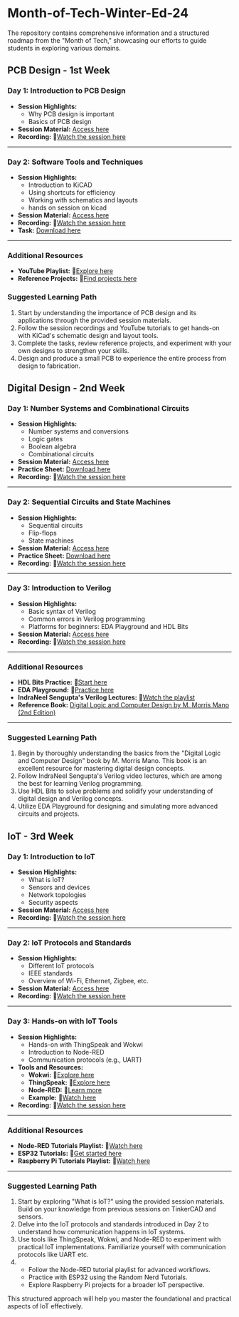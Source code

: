 # Month-of-Tech-Winter-Ed-24
The repository contains comprehensive information and a structured roadmap from the "Month of Tech," showcasing our efforts to guide students in exploring various domains.

## PCB Design - 1st Week

### Day 1: Introduction to PCB Design
- **Session Highlights:**
  - Why PCB design is important
  - Basics of PCB design
- **Session Material:** [Access here](https://github.com/sparkonics/Month-of-Tech-Winter-Ed-24/blob/c6365889776f52ad97e58968a3faf71b996806ef/%231%20PCB%20Design%20Week/PCB_Design_Session_1.pdf)
- **Recording:** 🔗[Watch the session here](https://cciitpatna.sharepoint.com/sites/Sparkonics-24/Shared%20Documents/General/Recordings/Session%20on%20PCB%20Designing-20241209_152010-Meeting%20Recording.mp4?web=1&referrer=Teams.TEAMS-ELECTRON&referrerScenario=MeetingChicletGetLink.view)

---

### Day 2: Software Tools and Techniques
- **Session Highlights:**
  - Introduction to KiCAD
  - Using shortcuts for efficiency
  - Working with schematics and layouts
  - hands on session on kicad
- **Session Material:** [Access here](https://github.com/sparkonics/Month-of-Tech-Winter-Ed-24/blob/c6365889776f52ad97e58968a3faf71b996806ef/%231%20PCB%20Design%20Week/PCB_Design_Session_2.pdf)
- **Recording:** 🔗[Watch the session here](https://cciitpatna.sharepoint.com/sites/Sparkonics-24/_layouts/15/stream.aspx?id=%2Fsites%2FSparkonics%2D24%2FShared%20Documents%2FGeneral%2FRecordings%2FPCB%20Design%20%2D%20day2%2D20241210%5F150418%2DMeeting%20Recording%2Emp4&referrer=StreamWebApp%2EWeb&referrerScenario=AddressBarCopied%2Eview%2E4f1bc59f%2Dd5eb%2D47ce%2Da812%2Dfb3dc1caf292)
- **Task:** [Download here](https://github.com/sparkonics/Month-of-Tech-Winter-Ed-24/blob/c6365889776f52ad97e58968a3faf71b996806ef/%231%20PCB%20Design%20Week/Task_1.pdf)

---

### Additional Resources
- **YouTube Playlist:** 🔗[Explore here](https://youtube.com/playlist?list=PLmzKTn3f9uzE_H06a-EHa8NRX29HCez9Z&si=DIah27OOOuC0VxI5)
- **Reference Projects:** 🔗[Find projects here](https://devbisme.github.io/RepoRecon/?topic=kicad&filter=&sort=pushed:desc)

### Suggested Learning Path
1.  Start by understanding the importance of PCB design and its applications through the provided session materials.
2.  Follow the session recordings and YouTube tutorials to get hands-on with KiCad's schematic design and layout tools.
3.  Complete the tasks, review reference projects, and experiment with your own designs to strengthen your skills.
4.  Design and produce a small PCB to experience the entire process from design to fabrication.

## Digital Design - 2nd Week

### Day 1: Number Systems and Combinational Circuits
- **Session Highlights:**
  - Number systems and conversions
  - Logic gates
  - Boolean algebra
  - Combinational circuits
- **Session Material:** [Access here](https://github.com/sparkonics/Month-of-Tech-Winter-Ed-24/blob/c6365889776f52ad97e58968a3faf71b996806ef/%232%20Digital%20Design%20Week/Digital_Design_Day_1.pdf)
- **Practice Sheet:** [Download here](https://github.com/sparkonics/Month-of-Tech-Winter-Ed-24/blob/c6365889776f52ad97e58968a3faf71b996806ef/%232%20Digital%20Design%20Week/Practice_Sheet_Day_1.pdf)
- **Recording:** 🔗[Watch the session here](https://cciitpatna.sharepoint.com/sites/Sparkonics-24/Shared%20Documents/General/Recordings/Meeting%20in%20_General_-20241216_160728-Meeting%20Recording.mp4?web=1&referrer=Teams.TEAMS-ELECTRON&referrerScenario=MeetingChicletGetLink.view)

---

### Day 2: Sequential Circuits and State Machines
- **Session Highlights:**
  - Sequential circuits
  - Flip-flops
  - State machines
- **Session Material:** [Access here](https://github.com/sparkonics/Month-of-Tech-Winter-Ed-24/blob/c6365889776f52ad97e58968a3faf71b996806ef/%232%20Digital%20Design%20Week/Digital_Design_Day_2.pdf)
- **Practice Sheet:** [Download here](https://github.com/sparkonics/Month-of-Tech-Winter-Ed-24/blob/c6365889776f52ad97e58968a3faf71b996806ef/%232%20Digital%20Design%20Week/Practice_Sheet_Day_2.pdf)
- **Recording:** 🔗[Watch the session here](https://cciitpatna.sharepoint.com/sites/Sparkonics-24/Shared%20Documents/General/Recordings/General-20241217_150622-Meeting%20Recording.mp4?web=1&referrer=Teams.TEAMS-ELECTRON&referrerScenario=MeetingChicletGetLink.view)

---

### Day 3: Introduction to Verilog
- **Session Highlights:**
  - Basic syntax of Verilog
  - Common errors in Verilog programming
  - Platforms for beginners: EDA Playground and HDL Bits
- **Session Material:** [Access here](https://github.com/sparkonics/Month-of-Tech-Winter-Ed-24/blob/c6365889776f52ad97e58968a3faf71b996806ef/%232%20Digital%20Design%20Week/VerilogIntro_Day_3.pdf)
- **Recording:** 🔗[Watch the session here](https://cciitpatna.sharepoint.com/sites/Sparkonics-24/Shared%20Documents/General/Recordings/Meeting%20in%20_General_-20241219_150411-Meeting%20Recording.mp4?web=1&referrer=Teams.TEAMS-ELECTRON&referrerScenario=MeetingChicletGetLink.view)

---

### Additional Resources
- **HDL Bits Practice:** 🔗[Start here](https://hdlbits.01xz.net/wiki/Problem_sets)
- **EDA Playground:** 🔗[Practice here](https://edaplayground.com/home)
- **IndraNeel Sengupta's Verilog Lectures:** 🔗[Watch the playlist](https://www.youtube.com/playlist?list=PLJ5C_6qdAvBELELTSPgzYkQg3HgclQh-5)
- **Reference Book:** [Digital Logic and Computer Design by M. Morris Mano (2nd Edition)](https://github.com/sparkonics/Month-of-Tech-Winter-Ed-24/blob/c6365889776f52ad97e58968a3faf71b996806ef/%232%20Digital%20Design%20Week/Digital%20Logic%20And%20Computer%20Design%20By%20M.%20Morris%20Mano%20(2nd%20Edition).pdf)

---

### Suggested Learning Path
1. Begin by thoroughly understanding the basics from the "Digital Logic and Computer Design" book by M. Morris Mano. This book is an excellent resource for mastering digital design concepts.
2. Follow IndraNeel Sengupta's Verilog video lectures, which are among the best for learning Verilog programming.
3. Use HDL Bits to solve problems and solidify your understanding of digital design and Verilog concepts.
4. Utilize EDA Playground for designing and simulating more advanced circuits and projects.


## IoT - 3rd Week

### Day 1: Introduction to IoT
- **Session Highlights:**
  - What is IoT?
  - Sensors and devices
  - Network topologies
  - Security aspects
- **Session Material:** [Access here](https://github.com/sparkonics/Month-of-Tech-Winter-Ed-24/blob/c3a449e6d37e74b5d01587ade931f444f8083fe3/%233%20IoT%20Week/IoT_Session_1.pdf)
- **Recording:** 🔗[Watch the session here](https://cciitpatna.sharepoint.com/sites/Sparkonics-24/Shared%20Documents/General/Recordings/iot%20session-20241227_151956-Meeting%20Recording.mp4?web=1&referrer=Teams.TEAMS-ELECTRON&referrerScenario=MeetingChicletGetLink.view)

---

### Day 2: IoT Protocols and Standards
- **Session Highlights:**
  - Different IoT protocols
  - IEEE standards
  - Overview of Wi-Fi, Ethernet, Zigbee, etc.
- **Session Material:** [Access here](https://github.com/sparkonics/Month-of-Tech-Winter-Ed-24/blob/c3a449e6d37e74b5d01587ade931f444f8083fe3/%233%20IoT%20Week/IoT_Session_2.pdf)
- **Recording:** 🔗[Watch the session here](https://cciitpatna.sharepoint.com/sites/Sparkonics-24/Shared%20Documents/General/Recordings/IOT%20session-20241228_153303-Meeting%20Recording.mp4?web=1&referrer=Teams.TEAMS-ELECTRON&referrerScenario=MeetingChicletGetLink.view)

---

### Day 3: Hands-on with IoT Tools
- **Session Highlights:**
  - Hands-on with ThingSpeak and Wokwi
  - Introduction to Node-RED
  - Communication protocols (e.g., UART)
- **Tools and Resources:**
  - **Wokwi:** 🔗[Explore here](https://wokwi.com/)
  - **ThingSpeak:** 🔗[Explore here](https://thingspeak.mathworks.com/)
  - **Node-RED:** 🔗[Learn more](https://nodered.org/docs/)
  - **Example:** 🔗[Watch here](https://youtu.be/TNHAZxwB-9o?feature=shared)
- **Recording:** 🔗[Watch the session here](https://cciitpatna.sharepoint.com/sites/Sparkonics-24/Shared%20Documents/General/Recordings/iot%20%20session3-20241229_150655-Meeting%20Recording.mp4?web=1&referrer=Teams.TEAMS-ELECTRON&referrerScenario=MeetingChicletGetLink.view)

---

### Additional Resources
- **Node-RED Tutorials Playlist:** 🔗[Watch here](https://www.youtube.com/playlist?list=PLKYvTRORAnx6a9tETvF95o35mykuysuOw)
- **ESP32 Tutorials:** 🔗[Get started here](https://randomnerdtutorials.com/getting-started-with-esp32/)
- **Raspberry Pi Tutorials Playlist:** 🔗[Watch here](https://www.youtube.com/playlist?list=PLLSegLrePWgLzBgQqDJvgZ4ewbpCnuare)

---

### Suggested Learning Path
1.  Start by exploring "What is IoT?" using the provided session materials. Build on your knowledge from previous sessions on TinkerCAD and sensors.
2.  Delve into the IoT protocols and standards introduced in Day 2 to understand how communication happens in IoT systems.
3.  Use tools like ThingSpeak, Wokwi, and Node-RED to experiment with practical IoT implementations. Familiarize yourself with communication protocols like UART etc.
4. - Follow the Node-RED tutorial playlist for advanced workflows.
   - Practice with ESP32 using the Random Nerd Tutorials.
   - Explore Raspberry Pi projects for a broader IoT perspective.

This structured approach will help you master the foundational and practical aspects of IoT effectively.
